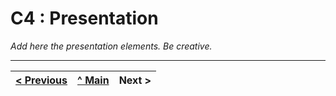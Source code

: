 # C4 : Presentation

_Add here the presentation elements. Be creative._

---  
[< Previous](c3.md) | [^ Main](../../../) | Next >
:--- | :---: | ---: 
